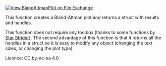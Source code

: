 [![View BlandAltmanPlot on File Exchange](https://www.mathworks.com/matlabcentral/images/matlab-file-exchange.svg)](https://www.mathworks.com/matlabcentral/fileexchange/71052-blandaltmanplot)

This function creates a Bland-Altman plot and returns a struct with results and handles.

This function does not require any toolbox (thanks to some functions by [Star Strider](https://www.mathworks.com/matlabcentral/profile/authors/99682)). The second advantage of this function is that it returns all the handles in a struct so it is easy to modify any object (changing the text sizes, or changing the plot type).

Licence: CC by-nc-sa 4.0